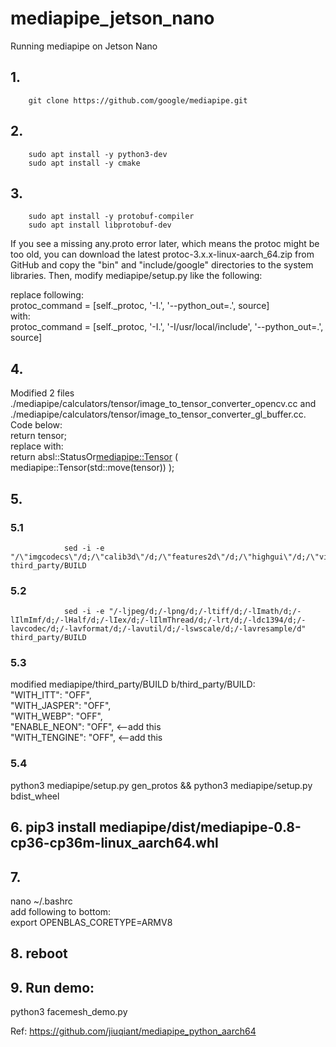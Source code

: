 # mediapipe_jetson_nano
Running mediapipe on Jetson Nano

## 1.
        git clone https://github.com/google/mediapipe.git

## 2.
        sudo apt install -y python3-dev
        sudo apt install -y cmake


## 3.
        sudo apt install -y protobuf-compiler
        sudo apt install libprotobuf-dev  

If you see a missing any.proto error later, which means the protoc might be too old, you can download the latest protoc-3.x.x-linux-aarch_64.zip from GitHub and copy the "bin" and "include/google" directories to the system libraries. Then, modify mediapipe/setup.py like the following:  

replace following:  
                                protoc_command = [self._protoc, '-I.', '--python_out=.', source]      
with:  
                                protoc_command = [self._protoc, '-I.', '-I/usr/local/include', '--python_out=.', source]      
      
## 4.  

Modified 2 files 
./mediapipe/calculators/tensor/image_to_tensor_converter_opencv.cc and ./mediapipe/calculators/tensor/image_to_tensor_converter_gl_buffer.cc. Code below:  
          return tensor;  
replace with:  
          return absl::StatusOr<mediapipe::Tensor> ( mediapipe::Tensor(std::move(tensor)) );  


## 5.  

### 5.1   
                sed -i -e "/\"imgcodecs\"/d;/\"calib3d\"/d;/\"features2d\"/d;/\"highgui\"/d;/\"video\"/d;/\"videoio\"/d" third_party/BUILD  

### 5.2  
                sed -i -e "/-ljpeg/d;/-lpng/d;/-ltiff/d;/-lImath/d;/-lIlmImf/d;/-lHalf/d;/-lIex/d;/-lIlmThread/d;/-lrt/d;/-ldc1394/d;/-lavcodec/d;/-lavformat/d;/-lavutil/d;/-lswscale/d;/-lavresample/d" third_party/BUILD  

### 5.3  
modified mediapipe/third_party/BUILD b/third_party/BUILD:    
   "WITH_ITT": "OFF",   
   "WITH_JASPER": "OFF",    
   "WITH_WEBP": "OFF",    
   "ENABLE_NEON": "OFF",  <--add this      
   "WITH_TENGINE": "OFF",  <--add this    

### 5.4 
python3 mediapipe/setup.py gen_protos && python3 mediapipe/setup.py bdist_wheel  


## 6. pip3 install mediapipe/dist/mediapipe-0.8-cp36-cp36m-linux_aarch64.whl

## 7. 
nano ~/.bashrc  
add following to bottom:  
export OPENBLAS_CORETYPE=ARMV8

## 8. reboot

## 9. Run demo:
python3 facemesh_demo.py



Ref: https://github.com/jiuqiant/mediapipe_python_aarch64
